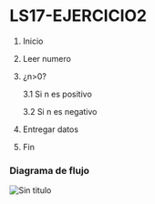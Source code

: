 # LS17-EJERCICIO2

1. Inicio
2. Leer numero
3. ¿n>0?

	3.1 Si n es positivo
	
	3.2 Si n es negativo
	
4. Entregar datos
5. Fin 

### Diagrama de flujo

![Sin titulo](http://i67.tinypic.com/zwywlg.jpg)

